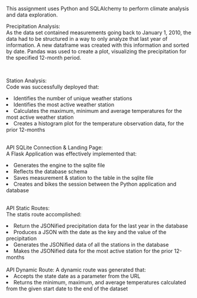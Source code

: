 This assignment uses Python and SQLAlchemy to perform climate analysis and data exploration. </br>

Precipitation Analysis: </br>
As the data set contained measurements going back to January 1, 2010, the data had to be structured in a way to only analyze that last year of information. A new dataframe was created with this information and sorted by date. Pandas was used to create a plot, visualizing the precipitation for the specified 12-month period.  

</br>

Station Analysis: </br>
Code was successfully deployed that:
<li>Identifies the number of unique weather stations</li>
<li>Identifies the most active weather station</li>
<li>Calculates the maximum, minimum and average temperatures for the most active weather station</li> 
<li>Creates a histogram plot for the temperature observation data, for the prior 12-months</li>

</br>

API SQLite Connection & Landing Page:</br>
A Flask Application was effectively implemented that: 
<li>Generates the engine to the sqlite file</li>
<li>Reflects the database schema</li>
<li>Saves measurement & station to the table in the sqlite file</li>
<li>Creates and bikes the session between the Python application and database</li>

</br>

API Static Routes:</br>
The statis route accomplished:
<li>Return the JSONified precipitation data for the last year in the database</li>
<li>Produces a JSON with the date as the key and the value of the precipitation</li>
<li>Generates the JSONified data of all the stations in the database</li>
<li>Makes the JSONified data for the most active station for the prior 12-months</li>

</br>
API Dynamic Route:
A dynamic route was generated that:
<li>Accepts the state date as a parameter from the URL</li>
<li>Returns the minimum, maximum, and average temperatures calculated from the given start date to the end of the dataset </li>

